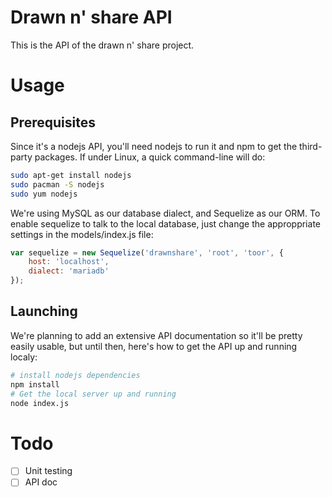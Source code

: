 # Drawn n' share API
This is the API of the drawn n' share project.

# Usage

## Prerequisites
Since it's a nodejs API, you'll need nodejs to run it and npm to get the third-party packages. If under Linux, a quick command-line will do:

``` bash
sudo apt-get install nodejs
sudo pacman -S nodejs
sudo yum nodejs
``` 

We're using MySQL as our database dialect, and Sequelize as our ORM. To enable sequelize to talk to the local database, just change the approppriate settings in the models/index.js file:

``` JavaScript
var sequelize = new Sequelize('drawnshare', 'root', 'toor', {
    host: 'localhost',
    dialect: 'mariadb'
});
``` 

## Launching
We're planning to add an extensive API documentation so it'll be pretty easily usable, but until then, here's how to get the API up and running localy:

``` bash
# install nodejs dependencies
npm install
# Get the local server up and running
node index.js
```

# Todo
* [ ] Unit testing
* [ ] API doc
